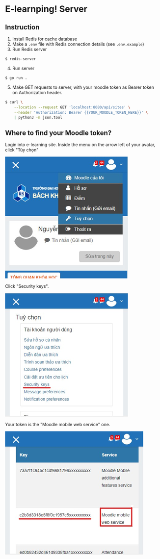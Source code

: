 # E-learnping! Server

## Instruction

1. Install Redis for cache database
2. Make a `.env` file with Redis connection details (see `.env.example`)
3. Run Redis server

```bash
$ redis-server
```

4. Run server

```bash
$ go run .
```

5. Make GET requests to server, with your moodle token as Bearer token on Authorization header.

```bash
$ curl \
    --location --request GET 'localhost:8080/api/sites' \
    --header 'Authorization: Bearer {{YOUR_MOODLE_TOKEN_HERE}}' \
    | python3 -m json.tool
```

## Where to find your Moodle token?

Login into e-learning site. Inside the menu on the arrow left of your avatar,
click "Tùy chọn"

![](images/step2.jpg)

Click "Security keys".

![](images/step3.jpg)

Your token is the "Moodle mobile web service" one.

![](images/step4.jpg)
